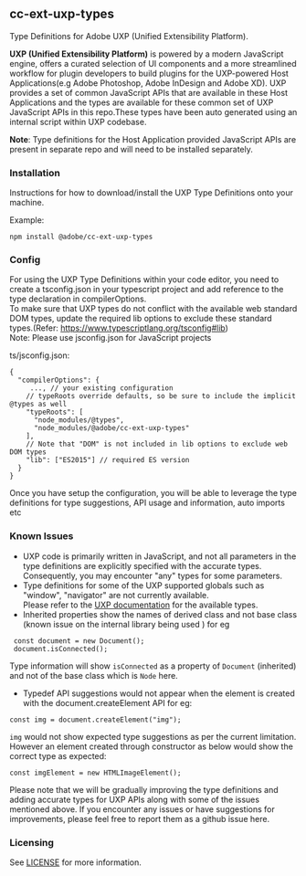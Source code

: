 ## cc-ext-uxp-types

Type Definitions for Adobe UXP (Unified Extensibility Platform).


**UXP (Unified Extensibility Platform)** is powered by a modern JavaScript engine, offers a curated selection of UI components and a more streamlined workflow for plugin developers to build plugins for the UXP-powered Host Applications(e.g Adobe Photoshop, Adobe InDesign and Adobe XD).
UXP provides a set of common JavaScript APIs that are available in these Host Applications and the types are available for these common set of UXP JavaScript APIs in this repo.These types have been auto generated using an internal script within UXP codebase.

**Note**: Type definitions for the Host Application provided JavaScript APIs are present in separate repo and will need to be installed separately.

### Installation

Instructions for how to download/install the UXP Type Definitions onto your machine.

Example:
```
npm install @adobe/cc-ext-uxp-types
```

### Config
For using the UXP Type Definitions within your code editor, you need to create a tsconfig.json in your typescript project and add reference to the type declaration in compilerOptions.</br>
To make sure that UXP types do not conflict with the available web standard DOM types, update the required lib options to exclude these standard types.(Refer: https://www.typescriptlang.org/tsconfig#lib)</br>
Note: Please use jsconfig.json for JavaScript projects</br>

ts/jsconfig.json:
```
{
  "compilerOptions": {
     ..., // your existing configuration 
    // typeRoots override defaults, so be sure to include the implicit @types as well
    "typeRoots": [
      "node_modules/@types",
      "node_modules/@adobe/cc-ext-uxp-types"
    ],
    // Note that "DOM" is not included in lib options to exclude web DOM types
    "lib": ["ES2015"] // required ES version
  }
}
```
Once you have setup the configuration, you will be able to leverage the type definitions for type suggestions, API usage and information, auto imports etc

### Known Issues
* UXP code is primarily written in JavaScript, and not all parameters in the type definitions are explicitly specified with the accurate types. Consequently, you may encounter "any" types for some parameters.
* Type definitions for some of the UXP supported globals such as "window", "navigator" are not currently available.  
Please refer to the [UXP documentation](https://developer.adobe.com/photoshop/uxp/2022/uxp-api/) for the available types.
* Inherited properties show the names of derived class and not base class (known issue on the internal library being used ) for eg
  
 ```
  const document = new Document();
  document.isConnected();
  ```
  Type information will show ```isConnected``` as a property of ```Document``` (inherited) and not of the base class which is ```Node``` here.
* Typedef API suggestions would not appear when the element is created with the document.createElement API for eg:
```
const img = document.createElement("img");
```
```img``` would not show expected type suggestions as per the current limitation.
However an element created through constructor as below would show the correct type as expected:
```
const imgElement = new HTMLImageElement();
```


Please note that we will be gradually improving the type definitions and adding accurate types for UXP APIs along with some of the issues mentioned above.
If you encounter any issues or have suggestions for improvements, please feel free to report them as a github issue here.

### Licensing

See [LICENSE](LICENSE) for more information.
